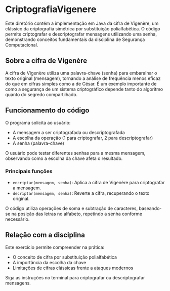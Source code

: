 # CriptografiaVigenere

Este diretório contém a implementação em Java da cifra de Vigenère, um clássico da criptografia simétrica por substituição polialfabética. O código permite criptografar e descriptografar mensagens utilizando uma senha, demonstrando conceitos fundamentais da disciplina de Segurança Computacional.

## Sobre a cifra de Vigenère

A cifra de Vigenère utiliza uma palavra-chave (senha) para embaralhar o texto original (mensagem), tornando a análise de frequência menos eficaz do que em cifras simples como a de César. É um exemplo importante de como a segurança de um sistema criptográfico depende tanto do algoritmo quanto do segredo compartilhado.

## Funcionamento do código

O programa solicita ao usuário:

- A mensagem a ser criptografada ou descriptografada
- A escolha da operação (1 para criptografar, 2 para descriptografar)
- A senha (palavra-chave)

O usuário pode testar diferentes senhas para a mesma mensagem, observando como a escolha da chave afeta o resultado.

### Principais funções

- `encriptar(mensagem, senha)`: Aplica a cifra de Vigenère para criptografar a mensagem.
- `decriptar(mensagem, senha)`: Reverte a cifra, recuperando o texto original.

O código utiliza operações de soma e subtração de caracteres, baseando-se na posição das letras no alfabeto, repetindo a senha conforme necessário.

## Relação com a disciplina

Este exercício permite compreender na prática:

- O conceito de cifra por substituição polialfabética
- A importância da escolha da chave
- Limitações de cifras clássicas frente a ataques modernos

Siga as instruções no terminal para criptografar ou descriptografar mensagens.
